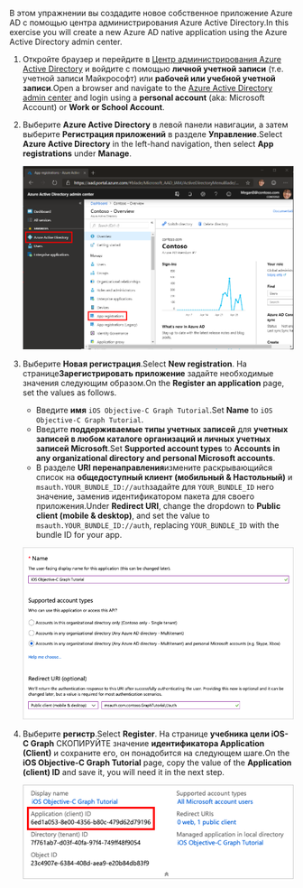 <!-- markdownlint-disable MD002 MD041 -->

<span data-ttu-id="91b72-101">В этом упражнении вы создадите новое собственное приложение Azure AD с помощью центра администрирования Azure Active Directory.</span><span class="sxs-lookup"><span data-stu-id="91b72-101">In this exercise you will create a new Azure AD native application using the Azure Active Directory admin center.</span></span>

1. <span data-ttu-id="91b72-102">Откройте браузер и перейдите в [Центр администрирования Azure Active Directory](https://aad.portal.azure.com) и войдите с помощью **личной учетной записи** (т.е. учетной записи Майкрософт) или **рабочей или учебной учетной записи**.</span><span class="sxs-lookup"><span data-stu-id="91b72-102">Open a browser and navigate to the [Azure Active Directory admin center](https://aad.portal.azure.com) and login using a **personal account** (aka: Microsoft Account) or **Work or School Account**.</span></span>

1. <span data-ttu-id="91b72-103">Выберите **Azure Active Directory** в левой панели навигации, а затем выберите **Регистрация приложений** в разделе **Управление**.</span><span class="sxs-lookup"><span data-stu-id="91b72-103">Select **Azure Active Directory** in the left-hand navigation, then select **App registrations** under **Manage**.</span></span>

    ![<span data-ttu-id="91b72-104">Снимок экрана с регистрациями приложений</span><span class="sxs-lookup"><span data-stu-id="91b72-104">A screenshot of the App registrations</span></span> ](./images/aad-portal-app-registrations.png)

1. <span data-ttu-id="91b72-105">Выберите **Новая регистрация**.</span><span class="sxs-lookup"><span data-stu-id="91b72-105">Select **New registration**.</span></span> <span data-ttu-id="91b72-106">На странице**Зарегистрировать приложение** задайте необходимые значения следующим образом.</span><span class="sxs-lookup"><span data-stu-id="91b72-106">On the **Register an application** page, set the values as follows.</span></span>

    - <span data-ttu-id="91b72-107">Введите **имя** `iOS Objective-C Graph Tutorial`.</span><span class="sxs-lookup"><span data-stu-id="91b72-107">Set **Name** to `iOS Objective-C Graph Tutorial`.</span></span>
    - <span data-ttu-id="91b72-108">Введите **поддерживаемые типы учетных записей** для **учетных записей в любом каталоге организаций и личных учетных записей Microsoft**.</span><span class="sxs-lookup"><span data-stu-id="91b72-108">Set **Supported account types** to **Accounts in any organizational directory and personal Microsoft accounts**.</span></span>
    - <span data-ttu-id="91b72-109">В разделе **URI перенаправления**измените раскрывающийся список на **общедоступный клиент (мобильный & Настольный)** и `msauth.YOUR_BUNDLE_ID://auth`задайте для `YOUR_BUNDLE_ID` него значение, заменив идентификатором пакета для своего приложения.</span><span class="sxs-lookup"><span data-stu-id="91b72-109">Under **Redirect URI**, change the dropdown to **Public client (mobile & desktop)**, and set the value to `msauth.YOUR_BUNDLE_ID://auth`, replacing `YOUR_BUNDLE_ID` with the bundle ID for your app.</span></span>

    ![Снимок страницы "регистрация приложения"](./images/aad-register-an-app.png)

1. <span data-ttu-id="91b72-111">Выберите **регистр**.</span><span class="sxs-lookup"><span data-stu-id="91b72-111">Select **Register**.</span></span> <span data-ttu-id="91b72-112">На странице **учебника цели iOS-C Graph** СКОПИРУЙТЕ значение **идентификатора Application (Client)** и сохраните его, он понадобится на следующем шаге.</span><span class="sxs-lookup"><span data-stu-id="91b72-112">On the **iOS Objective-C Graph Tutorial** page, copy the value of the **Application (client) ID** and save it, you will need it in the next step.</span></span>

    ![Снимок экрана с ИДЕНТИФИКАТОРом приложения для новой регистрации приложения](./images/aad-application-id.png)
